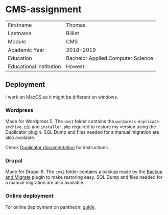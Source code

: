# CMS-assignment


|                         |                                   |
|-------------------------|-----------------------------------|
| Firstname               | Thomas                            |
| Lastname                | Billiet                           |
| Module                  | CMS                               |
| Academic Year           | 2018-2019                         |
| Education               | Bachelor Applied Computer Science |
| Educational institution | Howest                            |

## Deployment
I work on MacOS so it might be different on windows. 

### Wordpress
Made for Wordpress 5.
The `cms1` folder contains the `wordpress-duplicate-archive.zip` and `installer.php` required to restore my version using the Duplicator plugin.
SQL Dump and files needed for a manual migration are also available.

Check [Duplicator documentation](https://snapcreek.com/duplicator/docs/quick-start/) for instructions.

### Drupal
Made for Drupal 8. The `cms2` folder contains a backup made by the [Backup and Migrate](https://www.drupal.org/project/backup_migrate) plugin to make restoring easy.
SQL Dump and files needed for a manual migration are also available.

### Online deployment
For online deployment on pantheon: [guide](https://pantheon.io/docs/migrate-manual/).
